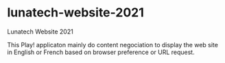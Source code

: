 # lunatech-website-2021
Lunatech Website 2021 

This Play! applicaton mainly do content negociation to display the web site in English or French based on browser preference or URL request.

